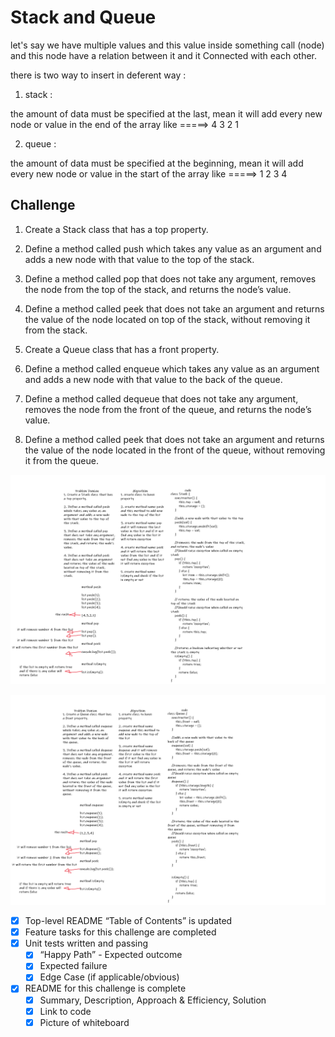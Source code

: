 # Stack and Queue

let's say we have multiple values and this value inside something call (node) and this node have a relation between it and it Connected with each other.

there is two way to insert in deferent way :

1. stack :

the amount of data must be specified at the last, mean it will add every new node or value in the end of the array like =====>  4 3 2 1

2. queue :

the amount of data must be specified at the beginning, mean it will add every new node or value in the start of the array like =====> 1 2 3 4 

## Challenge

1. Create a Stack class that has a top property.

2. Define a method called push which takes any value as an argument and adds a new node with that value to the top of the stack.

3. Define a method called pop that does not take any argument, removes the node from the top of the stack, and returns the node’s value.

4. Define a method called peek that does not take an argument and returns the value of the node located on top of the stack, without removing it from the stack.

5. Create a Queue class that has a front property.

6. Define a method called enqueue which takes any value as an argument and adds a new node with that value to the back of the queue.

7. Define a method called dequeue that does not take any argument, removes the node from the front of the queue, and returns the node’s value.

8. Define a method called peek that does not take an argument and returns the value of the node located in the front of the queue, without removing it from the queue.


![stack linked list](https://github.com/naeemmusamh/data-structures-and-algorithms/blob/master/code-challenges401/StackandQueue/stack%20linked%20list.png?raw=true)


![queue linked list](https://github.com/naeemmusamh/data-structures-and-algorithms/blob/master/code-challenges401/StackandQueue/queue%20linked%20list.png?raw=true)




 - [x] Top-level README “Table of Contents” is updated
 - [x] Feature tasks for this challenge are completed
 - [x] Unit tests written and passing
     - [x] “Happy Path” - Expected outcome
     - [x] Expected failure
     - [x] Edge Case (if applicable/obvious)
 - [x] README for this challenge is complete
     - [x] Summary, Description, Approach & Efficiency, Solution
     - [x] Link to code
     - [x] Picture of whiteboard
